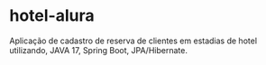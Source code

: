 # hotel-alura
Aplicação de cadastro de reserva de clientes em estadias de hotel utilizando, JAVA 17, Spring Boot, JPA/Hibernate.

